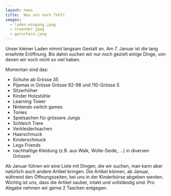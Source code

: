 ```yaml
---
layout: news
title:  Was uns noch fehlt
images:
  - laden-eingang.jpeg
  - staender.jpeg
  - gutschein.jpeg
---
```


Unser kleiner Laden nimmt langsam Gestalt an. Am 7. Januar ist die lang ersehnte Eröffnung. 
Bis dahin suchen wir nur noch gezielt einige Dinge, von denen wir noch nicht so viel haben.

Momentan sind das:
- Schuhe ab Grösse 35
- Pijamas in Grösse Grösse 92-98 und 110-Grösse S
- Sitzerhöher
- Kinder Holzstühle
- Learning Tower
- Nintendo switch games
- Tonies
- Spielsachen für grössere Jungs
- Schleich Tiere
- Verkleiderlisachen
- Haarschmuck
- Kinderschmuck
- Lego Friends
- nachhaltige Kleidung (z.B. aus Walk, Wolle-Seide, …) in diversen Grössen

Ab Januar führen wir eine Liste mit Dingen, die wir suchen, man kann aber natürlich auch andere Artikel bringen.
Die Artikel können, ab Januar, während den Öffnungszeiten, bei uns in der Kinderbörse abgeben werden.
Wichtig ist uns, dass die Artikel sauber, intakt und vollständig sind.
Pro Abgabe nehmen wir gerne 2 Taschen entgegen. 
